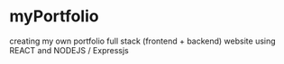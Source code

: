 # myPortfolio
creating my own portfolio full stack (frontend + backend) website using REACT and NODEJS / Expressjs
